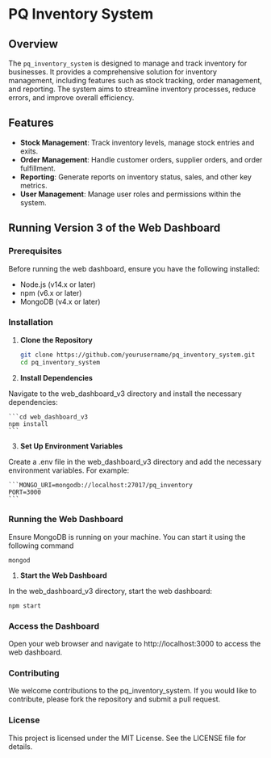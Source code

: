 # PQ Inventory System

## Overview

The `pq_inventory_system` is designed to manage and track inventory for businesses. It provides a comprehensive solution for inventory management, including features such as stock tracking, order management, and reporting. The system aims to streamline inventory processes, reduce errors, and improve overall efficiency.

## Features

- **Stock Management**: Track inventory levels, manage stock entries and exits.
- **Order Management**: Handle customer orders, supplier orders, and order fulfillment.
- **Reporting**: Generate reports on inventory status, sales, and other key metrics.
- **User Management**: Manage user roles and permissions within the system.

## Running Version 3 of the Web Dashboard

### Prerequisites

Before running the web dashboard, ensure you have the following installed:

- Node.js (v14.x or later)
- npm (v6.x or later)
- MongoDB (v4.x or later)

### Installation

1. **Clone the Repository**

   ```bash
   git clone https://github.com/yourusername/pq_inventory_system.git
   cd pq_inventory_system
   ```
2. **Install Dependencies**

Navigate to the web_dashboard_v3 directory and install the necessary dependencies:

    ```cd web_dashboard_v3
    npm install
    ```

3. **Set Up Environment Variables**

Create a .env file in the web_dashboard_v3 directory and add the necessary environment variables. For example:

    ```MONGO_URI=mongodb://localhost:27017/pq_inventory
    PORT=3000
    ```



### Running the Web Dashboard

Ensure MongoDB is running on your machine. You can start it using the following command

```mongod```

1. **Start the Web Dashboard**

In the web_dashboard_v3 directory, start the web dashboard:

```npm start```

### Access the Dashboard

Open your web browser and navigate to http://localhost:3000 to access the web dashboard.

### Contributing
We welcome contributions to the pq_inventory_system. If you would like to contribute, please fork the repository and submit a pull request.

### License
This project is licensed under the MIT License. See the LICENSE file for details.